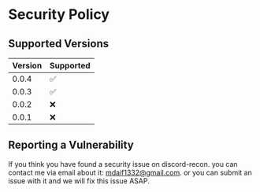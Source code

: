 # Security Policy

## Supported Versions

| Version | Supported          |
| ------- | ------------------ |
| 0.0.4   | :white_check_mark: |
| 0.0.3   | :white_check_mark: |
| 0.0.2   | :x: |
| 0.0.1   | :x:                |

## Reporting a Vulnerability

If you think you have found a security issue on discord-recon. you can contact me via email about it: mdaif1332@gmail.com. or you can submit an issue with it and we will fix this issue ASAP.
